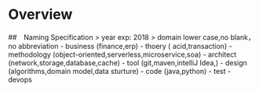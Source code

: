 # Overview

##　Naming Specification
    > year
        exp: 2018
    > domain
        lower case,no blank，no abbreviation
        - business (finance,erp)
        - thoery ( acid,transaction)
        - methodology (object-oriented,serverless,microservice,soa)
        - architect (network,storage,database,cache)
        - tool (git,maven,intelliJ Idea,)
        - design (algorithms,domain model,data sturture)
        - code (java,python)
        - test 
        - devops
    
    